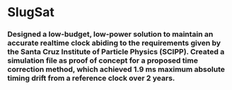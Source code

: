# SlugSat

### Designed a low-budget, low-power solution to maintain an accurate realtime clock abiding to the requirements given by the Santa Cruz Institute of Particle Physics (SCIPP). Created a simulation file as proof of concept for a proposed time correction method, which achieved 1.9 ms maximum absolute timing drift from a reference clock over 2 years.
